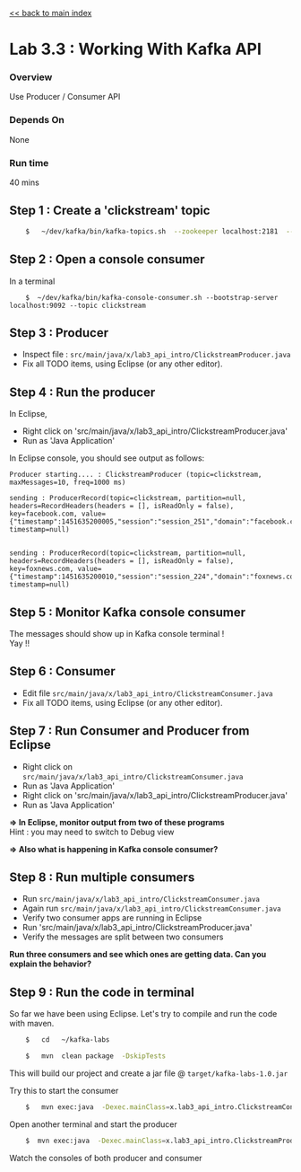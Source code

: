 <link rel='stylesheet' href='../assets/css/main.css'/>

[<< back to main index](../README.md)

Lab 3.3 : Working With Kafka API
===========================

### Overview
Use Producer / Consumer API

### Depends On
None

### Run time
40 mins


## Step 1 : Create a 'clickstream' topic
```bash
    $   ~/dev/kafka/bin/kafka-topics.sh  --zookeeper localhost:2181  --create --topic clickstream --replication-factor 1  --partitions 2
```

## Step 2 : Open a console consumer
In a terminal
```
    $  ~/dev/kafka/bin/kafka-console-consumer.sh --bootstrap-server localhost:9092 --topic clickstream
```

## Step 3 : Producer
* Inspect file : `src/main/java/x/lab3_api_intro/ClickstreamProducer.java`  
* Fix all TODO items, using Eclipse (or any other editor).



## Step 4 : Run the producer
In Eclipse,
* Right click on 'src/main/java/x/lab3_api_intro/ClickstreamProducer.java'
* Run as 'Java Application'

In Eclipse console, you should see output as follows:
```console
Producer starting.... : ClickstreamProducer (topic=clickstream, maxMessages=10, freq=1000 ms)

sending : ProducerRecord(topic=clickstream, partition=null, headers=RecordHeaders(headers = [], isReadOnly = false), key=facebook.com, value={"timestamp":1451635200005,"session":"session_251","domain":"facebook.com","cost":91,"user":"user_16","campaign":"campaign_5","ip":"ip_67","action":"clicked"}, timestamp=null)


sending : ProducerRecord(topic=clickstream, partition=null, headers=RecordHeaders(headers = [], isReadOnly = false), key=foxnews.com, value={"timestamp":1451635200010,"session":"session_224","domain":"foxnews.com","cost":17,"user":"user_89","campaign":"campaign_4","ip":"ip_57","action":"viewed"}, timestamp=null)
```


## Step 5 : Monitor Kafka console consumer
The messages should show up in Kafka console terminal !  
Yay !!


## Step 6 : Consumer
* Edit file `src/main/java/x/lab3_api_intro/ClickstreamConsumer.java`  
* Fix all TODO items, using Eclipse (or any other editor).

## Step 7 : Run Consumer and Producer from Eclipse
* Right click on `src/main/java/x/lab3_api_intro/ClickstreamConsumer.java`
* Run as 'Java Application'
* Right click on 'src/main/java/x/lab3_api_intro/ClickstreamProducer.java'
* Run as 'Java Application'

**=> In Eclipse, monitor output from two of these programs**   
Hint : you may need to switch to Debug view

**=> Also what is happening in Kafka console consumer?**


## Step 8 : Run multiple consumers
* Run `src/main/java/x/lab3_api_intro/ClickstreamConsumer.java`
* Again run `src/main/java/x/lab3_api_intro/ClickstreamConsumer.java`
* Verify two consumer apps are running in Eclipse
* Run 'src/main/java/x/lab3_api_intro/ClickstreamProducer.java'
* Verify the messages are split between two consumers

**Run three consumers and see which ones are getting data.  Can you explain the behavior?**


## Step 9 : Run the code in terminal
So far we have been using Eclipse.  Let's try to compile and run the code with maven.

```bash
    $   cd   ~/kafka-labs

    $   mvn  clean package  -DskipTests
```
This will build our project and create a jar file @ `target/kafka-labs-1.0.jar`

Try this to start the consumer
```bash
    $   mvn exec:java  -Dexec.mainClass=x.lab3_api_intro.ClickstreamConsumer
```

Open another terminal and start the producer
```bash
    $  mvn exec:java  -Dexec.mainClass=x.lab3_api_intro.ClickstreamProducer
```

Watch the consoles of both producer and consumer
